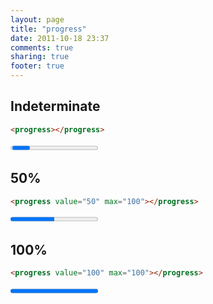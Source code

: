 ```yaml
---
layout: page
title: "progress"
date: 2011-10-18 23:37
comments: true
sharing: true
footer: true
---
```


## Indeterminate
```html
<progress></progress>
```
<progress></progress>
  
## 50%
```html
<progress value="50" max="100"></progress>
```
<progress value="50" max="100"></progress>

## 100%
```html
<progress value="100" max="100"></progress>
```
<progress value="100" max="100"></progress>